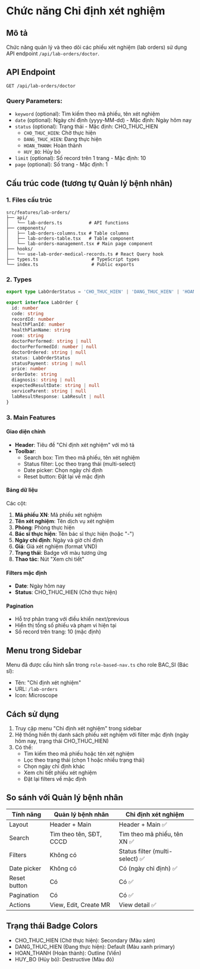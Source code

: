 # Chức năng Chỉ định xét nghiệm

## Mô tả
Chức năng quản lý và theo dõi các phiếu xét nghiệm (lab orders) sử dụng API endpoint `/api/lab-orders/doctor`.

## API Endpoint
```
GET /api/lab-orders/doctor
```

### Query Parameters:
- `keyword` (optional): Tìm kiếm theo mã phiếu, tên xét nghiệm
- `date` (optional): Ngày chỉ định (yyyy-MM-dd) - Mặc định: Ngày hôm nay
- `status` (optional): Trạng thái - Mặc định: CHO_THUC_HIEN
  - `CHO_THUC_HIEN`: Chờ thực hiện
  - `DANG_THUC_HIEN`: Đang thực hiện
  - `HOAN_THANH`: Hoàn thành
  - `HUY_BO`: Hủy bỏ
- `limit` (optional): Số record trên 1 trang - Mặc định: 10
- `page` (optional): Số trang - Mặc định: 1

## Cấu trúc code (tương tự Quản lý bệnh nhân)

### 1. Files cấu trúc

```
src/features/lab-orders/
├── api/
│   └── lab-orders.ts          # API functions
├── components/
│   ├── lab-orders-columns.tsx # Table columns
│   ├── lab-orders-table.tsx   # Table component
│   └── lab-orders-management.tsx # Main page component
├── hooks/
│   └── use-lab-order-medical-records.ts # React Query hook
├── types.ts                    # TypeScript types
└── index.ts                    # Public exports
```

### 2. Types

```typescript
export type LabOrderStatus = 'CHO_THUC_HIEN' | 'DANG_THUC_HIEN' | 'HOAN_THANH' | 'HUY_BO'

export interface LabOrder {
  id: number
  code: string
  recordId: number
  healthPlanId: number
  healthPlanName: string
  room: string
  doctorPerformed: string | null
  doctorPerformedId: number | null
  doctorOrdered: string | null
  status: LabOrderStatus
  statusPayment: string | null
  price: number
  orderDate: string
  diagnosis: string | null
  expectedResultDate: string | null
  serviceParent: string | null
  labResultResponse: LabResult | null
}
```

### 3. Main Features

#### Giao diện chính
- **Header**: Tiêu đề "Chỉ định xét nghiệm" với mô tả
- **Toolbar**:
  - Search box: Tìm theo mã phiếu, tên xét nghiệm
  - Status filter: Lọc theo trạng thái (multi-select)
  - Date picker: Chọn ngày chỉ định
  - Reset button: Đặt lại về mặc định

#### Bảng dữ liệu
Các cột:
1. **Mã phiếu XN**: Mã phiếu xét nghiệm
2. **Tên xét nghiệm**: Tên dịch vụ xét nghiệm
3. **Phòng**: Phòng thực hiện
4. **Bác sĩ thực hiện**: Tên bác sĩ thực hiện (hoặc "-")
5. **Ngày chỉ định**: Ngày và giờ chỉ định
6. **Giá**: Giá xét nghiệm (format VND)
7. **Trạng thái**: Badge với màu tương ứng
8. **Thao tác**: Nút "Xem chi tiết"

#### Filters mặc định
- **Date**: Ngày hôm nay
- **Status**: CHO_THUC_HIEN (Chờ thực hiện)

#### Pagination
- Hỗ trợ phân trang với điều khiển next/previous
- Hiển thị tổng số phiếu và phạm vi hiện tại
- Số record trên trang: 10 (mặc định)

## Menu trong Sidebar
Menu đã được cấu hình sẵn trong `role-based-nav.ts` cho role BAC_SI (Bác sĩ):
- Tên: "Chỉ định xét nghiệm"
- URL: `/lab-orders`
- Icon: Microscope

## Cách sử dụng

1. Truy cập menu "Chỉ định xét nghiệm" trong sidebar
2. Hệ thống hiển thị danh sách phiếu xét nghiệm với filter mặc định (ngày hôm nay, trạng thái CHO_THUC_HIEN)
3. Có thể:
   - Tìm kiếm theo mã phiếu hoặc tên xét nghiệm
   - Lọc theo trạng thái (chọn 1 hoặc nhiều trạng thái)
   - Chọn ngày chỉ định khác
   - Xem chi tiết phiếu xét nghiệm
   - Đặt lại filters về mặc định

## So sánh với Quản lý bệnh nhân

| Tính năng | Quản lý bệnh nhân | Chỉ định xét nghiệm |
|-----------|-------------------|---------------------|
| Layout | Header + Main | Header + Main ✅ |
| Search | Tìm theo tên, SĐT, CCCD | Tìm theo mã phiếu, tên XN ✅ |
| Filters | Không có | Status filter (multi-select) ✅ |
| Date picker | Không có | Có (ngày chỉ định) ✅ |
| Reset button | Có | Có ✅ |
| Pagination | Có | Có ✅ |
| Actions | View, Edit, Create MR | View detail ✅ |

## Trạng thái Badge Colors
- CHO_THUC_HIEN (Chờ thực hiện): Secondary (Màu xám)
- DANG_THUC_HIEN (Đang thực hiện): Default (Màu xanh primary)
- HOAN_THANH (Hoàn thành): Outline (Viền)
- HUY_BO (Hủy bỏ): Destructive (Màu đỏ)
